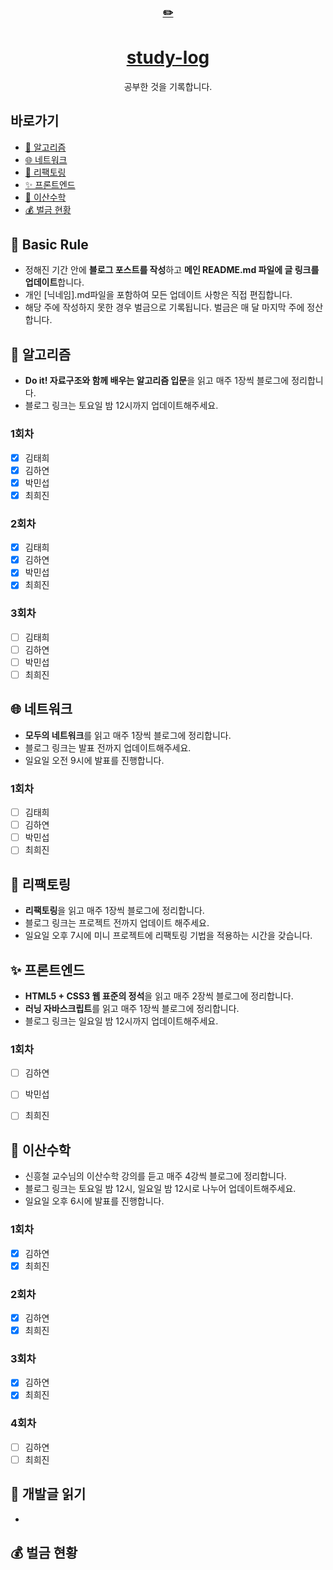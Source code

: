 <div align="center">
    <a href="https://editorjs.io/">
      <h3>✏️</h3>
        <h1>study-log</h1>
    </a>
  공부한 것을 기록합니다.
</div>

## 바로가기
- [🧩 알고리즘](#-알고리즘)
- [🌐 네트워크](#-네트워크)
- [🔨 리팩토링](#-리팩토링)
- [✨ 프론트엔드](#-프론트엔드)
- [🎲 이산수학](#-개발글읽기)
- [💰 벌금 현황](#-벌금-현황)

## 📌 Basic Rule

- 정해진 기간 안에 **블로그 포스트를 작성**하고 **메인 README.md 파일에 글 링크를 업데이트**합니다.
- 개인 [닉네임].md파일을 포함하여 모든 업데이트 사항은 직접 편집합니다.
- 해당 주에 작성하지 못한 경우 벌금으로 기록됩니다. 벌금은 매 달 마지막 주에 정산합니다.

## 🧩 알고리즘
- **Do it! 자료구조와 함께 배우는 알고리즘 입문**을 읽고 매주 1장씩 블로그에 정리합니다.
- 블로그 링크는 토요일 밤 12시까지 업데이트해주세요.

### 1회차
- [X] 김태희
- [X] 김하연
- [X] 박민섭
- [X] 최희진

### 2회차
- [X] 김태희
- [X] 김하연
- [X] 박민섭
- [X] 최희진

### 3회차
- [ ] 김태희
- [ ] 김하연
- [ ] 박민섭
- [ ] 최희진

## 🌐 네트워크
- **모두의 네트워크**를 읽고 매주 1장씩 블로그에 정리합니다.
- 블로그 링크는 발표 전까지 업데이트해주세요.
- 일요일 오전 9시에 발표를 진행합니다.

### 1회차
- [ ] 김태희
- [ ] 김하연
- [ ] 박민섭
- [ ] 최희진

## 🔨 리팩토링
- **리팩토링**을 읽고 매주 1장씩 블로그에 정리합니다.
- 블로그 링크는 프로젝트 전까지 업데이트 해주세요.
- 일요일 오후 7시에 미니 프로젝트에 리팩토링 기법을 적용하는 시간을 갖습니다.


## ✨ 프론트엔드
- **HTML5 + CSS3 웹 표준의 정석**을 읽고 매주 2장씩 블로그에 정리합니다.
- **러닝 자바스크립트**를 읽고 매주 1장씩 블로그에 정리합니다.
- 블로그 링크는 일요일 밤 12시까지 업데이트해주세요.

### 1회차
- [ ] 김하연
- [ ] 박민섭
- [ ] 최희진


## 🎲 이산수학
- 신흥철 교수님의 이산수학 강의를 듣고 매주 4강씩 블로그에 정리합니다.
- 블로그 링크는 토요일 밤 12시, 일요일 밤 12시로 나누어 업데이트해주세요.
- 일요일 오후 6시에 발표를 진행합니다. 
### 1회차
- [X] 김하연
- [X] 최희진

### 2회차
- [X] 김하연
- [X] 최희진

### 3회차
- [X] 김하연
- [X] 최희진

### 4회차
- [ ] 김하연
- [ ] 최희진

## 📕 개발글 읽기
- 


## 💰 벌금 현황

